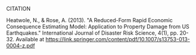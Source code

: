 CITATION

Heatwole, N., & Rose, A. (2013). "A Reduced-Form Rapid Economic Consequence Estimating Model: Application to Property Damage from US Earthquakes." International Journal of Disaster Risk Science, 4(1), pp. 20-32. Available at https://link.springer.com/content/pdf/10.1007/s13753-013-0004-z.pdf
